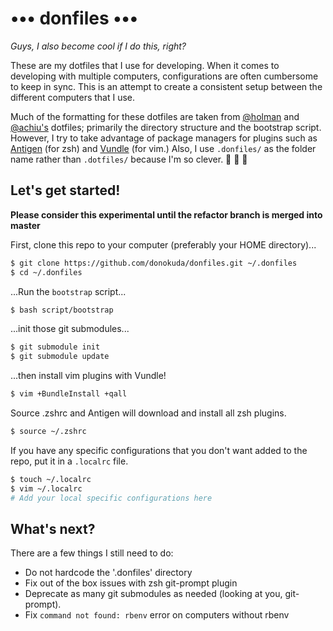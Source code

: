 ••• donfiles •••
================

*Guys, I also become cool if I do this, right?*

These are my dotfiles that I use for developing. When it comes to developing
with multiple computers, configurations are often cumbersome to keep in sync.
This is an attempt to create a consistent setup between the different computers
that I use.

Much of the formatting for these dotfiles are taken from
[@holman](https://github.com/holman/dotfiles) and
[@achiu's](https://github.com/achiu/dotfiles) dotfiles; primarily the directory
structure and the bootstrap script. However, I try to take advantage of package
managers for plugins such as [Antigen](//github.com/zsh-users/antigen) (for
zsh) and [Vundle](//github.com/gmarik/vundle) (for vim.) Also, I use
`.donfiles/` as the folder name rather than `.dotfiles/` because I'm so clever.
:clap: :clap: :clap:

Let's get started!
------------------

**Please consider this experimental until the refactor branch is merged into master**

First, clone this repo to your computer (preferably your HOME directory)...

```bash
$ git clone https://github.com/donokuda/donfiles.git ~/.donfiles
$ cd ~/.donfiles
```

...Run the `bootstrap` script...

```bash
$ bash script/bootstrap
```

...init those git submodules...

```bash
$ git submodule init
$ git submodule update
```
...then install vim plugins with Vundle!

```bash
$ vim +BundleInstall +qall
```
Source .zshrc and Antigen will download and install all zsh plugins.

```bash
$ source ~/.zshrc
```

If you have any specific configurations that you don't want added to the repo, put it in a `.localrc` file.

```bash
$ touch ~/.localrc
$ vim ~/.localrc
# Add your local specific configurations here
```

What's next?
------------------

There are a few things I still need to do:

- Do not hardcode the '.donfiles' directory
- Fix out of the box issues with zsh git-prompt plugin
- Deprecate as many git submodules as needed (looking at you, git-prompt).
- Fix `command not found: rbenv` error on computers without rbenv
